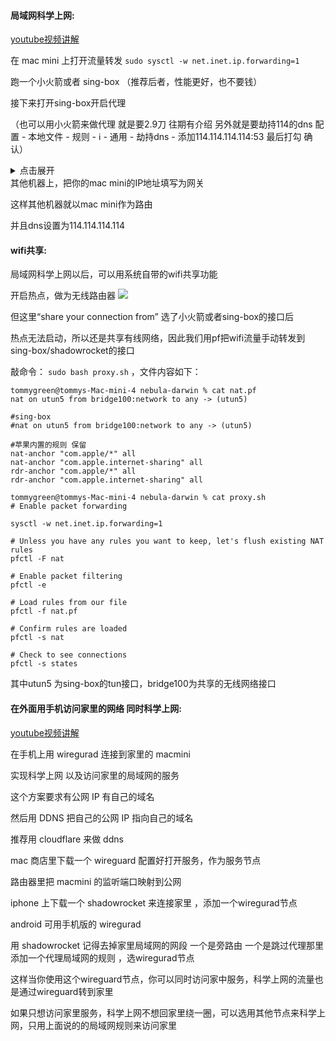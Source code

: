 #### 局域网科学上网:

[youtube视频讲解](https://www.youtube.com/watch?v=Sfku8XTFeoE)

在 mac mini 上打开流量转发 `sudo sysctl -w net.inet.ip.forwarding=1`

跑一个小火箭或者 sing-box （推荐后者，性能更好，也不要钱）

接下来打开sing-box开启代理

（也可以用小火箭来做代理 就是要2.9刀 往期有介绍 另外就是要劫持114的dns 配置 - 本地文件 - 规则 - ℹ️ - 通用 - 劫持dns - 添加114.114.114.114:53  最后打勾 确认）

<details>
<summary>点击展开</summary>
怕观众觉得啰嗦就直接给的结论；原因是客户端这边设置的dns比如设置的是114.114.114.114，但这边作为路由的机器上的小火箭没有劫持114.114.114.114这个dns，那么就会作为udp转发到远程服务器上，那这个打开国内网站就会慢；而如果劫持了，国内网站，小火箭就会把dns交给设置的国内的dns，这个dns记录可以自己去“数据 - dns”里查看是不是这么回事
</details>
其他机器上，把你的mac mini的IP地址填写为网关

这样其他机器就以mac mini作为路由

并且dns设置为114.114.114.114

#### wifi共享:

局域网科学上网以后，可以用系统自带的wifi共享功能

开启热点，做为无线路由器
![](Pasted%20image%2020241223162243.png)


但这里“share your connection from” 选了小火箭或者sing-box的接口后

热点无法启动，所以还是共享有线网络，因此我们用pf把wifi流量手动转发到sing-box/shadowrocket的接口

敲命令： `sudo bash proxy.sh` ，文件内容如下：
```
tommygreen@tommys-Mac-mini-4 nebula-darwin % cat nat.pf
nat on utun5 from bridge100:network to any -> (utun5)

#sing-box
#nat on utun5 from bridge100:network to any -> (utun5)

#苹果内置的规则 保留
nat-anchor "com.apple/*" all
nat-anchor "com.apple.internet-sharing" all
rdr-anchor "com.apple/*" all
rdr-anchor "com.apple.internet-sharing" all

tommygreen@tommys-Mac-mini-4 nebula-darwin % cat proxy.sh
# Enable packet forwarding

sysctl -w net.inet.ip.forwarding=1

# Unless you have any rules you want to keep, let's flush existing NAT rules
pfctl -F nat

# Enable packet filtering
pfctl -e

# Load rules from our file
pfctl -f nat.pf

# Confirm rules are loaded
pfctl -s nat

# Check to see connections
pfctl -s states
```
其中utun5 为sing-box的tun接口，bridge100为共享的无线网络接口

#### 在外面用手机访问家里的网络 同时科学上网:

[youtube视频讲解](https://www.youtube.com/watch?v=9FHTtZc3rJw)

在手机上用 wiregurad 连接到家里的 macmini

实现科学上网 以及访问家里的局域网的服务

这个方案要求有公网 IP 有自己的域名

然后用 DDNS 把自己的公网 IP 指向自己的域名

推荐用 cloudflare 来做 ddns

mac 商店里下载一个 wireguard 配置好打开服务，作为服务节点

路由器里把 macmini 的监听端口映射到公网

iphone 上下载一个 shadowrocket 来连接家里  ，添加一个wiregurad节点

android 可用手机版的 wiregurad

用 shadowrocket 记得去掉家里局域网的网段
一个是旁路由
一个是跳过代理那里
添加一个代理局域网的规则  ，选wiregurad节点

这样当你使用这个wireguard节点，你可以同时访问家中服务，科学上网的流量也是通过wireguard转到家里

如果只想访问家里服务，科学上网不想回家里绕一圈，可以选用其他节点来科学上网，只用上面说的的局域网规则来访问家里
